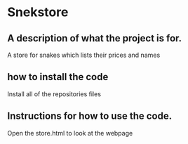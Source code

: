 # Snekstore

## A description of what the project is for.
A store for snakes which lists their prices and names

## how to install the code
Install all of the repositories files

## Instructions for how to use the code.
Open the store.html to look at the webpage
